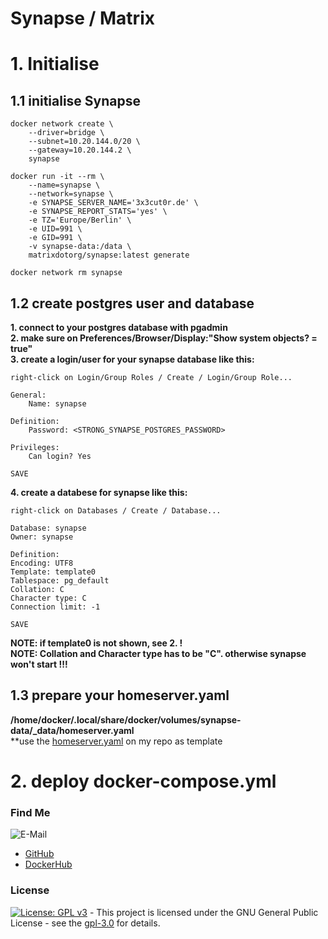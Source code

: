# Synapse / Matrix

# 1. Initialise

## 1.1 initialise Synapse
```shell
docker network create \
    --driver=bridge \
    --subnet=10.20.144.0/20 \
    --gateway=10.20.144.2 \
    synapse

docker run -it --rm \
    --name=synapse \
    --network=synapse \
    -e SYNAPSE_SERVER_NAME='3x3cut0r.de' \
    -e SYNAPSE_REPORT_STATS='yes' \
    -e TZ='Europe/Berlin' \
    -e UID=991 \
    -e GID=991 \
    -v synapse-data:/data \
    matrixdotorg/synapse:latest generate

docker network rm synapse

```

## 1.2 create postgres user and database
**1. connect to your postgres database with pgadmin**  
**2. make sure on Preferences/Browser/Display:"Show system objects? = true"**  
**3. create a login/user for your synapse database like this:**  
```shell
right-click on Login/Group Roles / Create / Login/Group Role...

General:
    Name: synapse

Definition:
    Password: <STRONG_SYNAPSE_POSTGRES_PASSWORD>

Privileges:
    Can login? Yes

SAVE

```
**4. create a databese for synapse like this:**  
```shell
right-click on Databases / Create / Database...

Database: synapse
Owner: synapse

Definition:
Encoding: UTF8
Template: template0
Tablespace: pg_default
Collation: C
Character type: C
Connection limit: -1

SAVE

```
**NOTE: if template0 is not shown, see 2. !**  
**NOTE: Collation and Character type has to be "C". otherwise synapse won't start !!!**

## 1.3 prepare your homeserver.yaml
**/home/docker/.local/share/docker/volumes/synapse-data/_data/homeserver.yaml**  
**use the [homeserver.yaml](https://github.com/3x3cut0r/vps/blob/main/docker/docker-compose/synapse/homeserver.yaml) on my repo as template

# 2. deploy docker-compose.yml

### Find Me <a name="findme"></a>

![E-Mail](https://img.shields.io/badge/E--Mail-executor55%40gmx.de-red)
* [GitHub](https://github.com/3x3cut0r)
* [DockerHub](https://hub.docker.com/u/3x3cut0r)

### License <a name="license"></a>

[![License: GPL v3](https://img.shields.io/badge/License-GPLv3-blue.svg)](https://www.gnu.org/licenses/gpl-3.0) - This project is licensed under the GNU General Public License - see the [gpl-3.0](https://www.gnu.org/licenses/gpl-3.0.en.html) for details.
